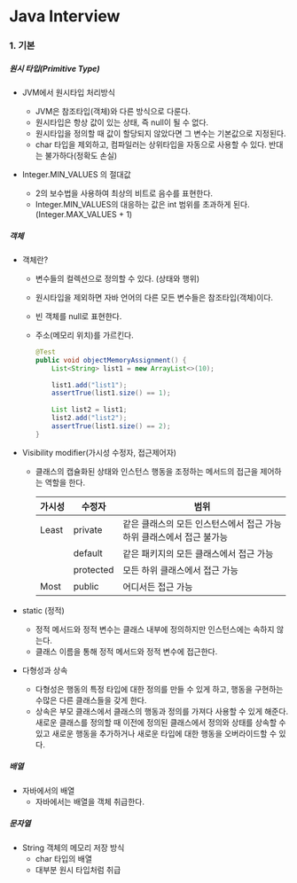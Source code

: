 # Java Interview





### 1. 기본



##### 원시 타입(Primitive Type)

 - JVM에서 원시타입 처리방식

   - JVM은 참조타입(객체)와 다른 방식으로 다룬다.
   - 원시타입은 항상 값이 있는 상태, 즉 null이 될 수 없다.
   - 원시타입을 정의할 때 값이 할당되지 않았다면 그 변수는 기본값으로 지정된다.
   - char 타입을 제외하고, 컴파일러는 상위타입을 자동으로 사용할 수 있다. 반대는 불가하다(정확도 손실)

- Integer.MIN_VALUES 의 절대값

  - 2의 보수법을 사용하여 최상의 비트로 음수를 표현한다.
  - Integer.MIN_VALUES의 대응하는 값은 int 범위를 초과하게 된다. (Integer.MAX_VALUES + 1)



##### 객체

- 객체란?

  - 변수들의 컬렉션으로 정의할 수 있다. (상태와 행위)

  - 원시타입을 제외하면 자바 언어의 다른 모든 변수들은 참조타입(객체)이다.

  - 빈 객체를 null로 표현한다.

  - 주소(메모리 위치)를 가르킨다.

    ```java
    @Test
    public void objectMemoryAssignment() {
        List<String> list1 = new ArrayList<>(10);
        
        list1.add("list1");
        assertTrue(list1.size() == 1);
        
        List list2 = list1;
        list2.add("list2");
        assertTrue(list1.size() == 2);
    }
    ```



- Visibility modifier(가시성 수정자, 접근제어자)

  - 클래스의 캡슐화된 상태와 인스턴스 행동을 조정하는 메서드의 접근을 제어하는 역할을 한다.

    | 가시성 | 수정자    | 범위                                                         |
    | ------ | --------- | ------------------------------------------------------------ |
    | Least  | private   | 같은 클래스의 모든 인스턴스에서 접근 가능<br />하위 클래스에서 접근 불가능 |
    |        | default   | 같은 패키지의 모든 클래스에서 접근 가능                      |
    |        | protected | 모든 하위 클래스에서 접근 가능                               |
    | Most   | public    | 어디서든 접근 가능                                           |



- static (정적)
  - 정적 메서드와 정적 변수는 클래스 내부에 정의하지만 인스턴스에는 속하지 않는다.
  - 클래스 이름을 통해 정적 메서드와 정적 변수에 접근한다.



- 다형성과 상속
  - 다형성은 행동의 특정 타입에 대한 정의를 만들 수 있게 하고, 행동을 구현하는 수많은 다른 클래스들을 갖게 한다.
  - 상속은 부모 클래스에서 클래스의 행동과 정의를 가져다 사용할 수 있게 해준다. 새로운 클래스를 정의할 때 이전에 정의된 클래스에서 정의와 상태를 상속할 수 있고 새로운 행동을 추가하거나 새로운 타입에 대한 행동을 오버라이드할 수 있다.



##### 배열

- 자바에서의 배열
  - 자바에서는 배열을 객체 취급한다.



##### 문자열

- String 객체의 메모리 저장 방식
  - char 타입의 배열
  - 대부분 원시 타입처럼 취급

